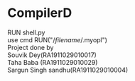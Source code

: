 # CompilerD
RUN shell.py   
use cmd RUN("/*filename*/.myopl")     
Project done by   
Souvik Dey(RA1911029010017)  
Taha Baba (RA1911029010029)  
Sargun Singh sandhu(RA1911029010004)   
